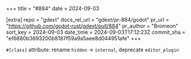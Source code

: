 +++
title = "#884"
date = 2024-09-03

[extra]
repo = "gdext"
docs_rel_url = "gdext/pr-884/godot"
pr_url = "https://github.com/godot-rust/gdext/pull/884"
pr_author = "Bromeon"
sort_key = 2024-09-03
date_time = 2024-09-03T17:12:23Z
commit_sha = "ef6880b3693200b8187f59a9a5aee8d044951afe"
+++

`#[class]` attribute: rename `hidden` -> `internal`, deprecate `editor_plugin`

